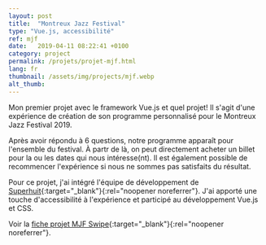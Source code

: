 ```yaml
---
layout: post
title:  "Montreux Jazz Festival"
type: "Vue.js, accessibilité"
ref: mjf
date:   2019-04-11 08:22:41 +0100
category: project
permalink: /projets/projet-mjf.html
lang: fr
thumbnail: /assets/img/projects/mjf.webp
alt_thumb: 
---
```


Mon premier projet avec le framework Vue.js et quel projet!
Il s'agit d'une expérience de création de son programme personnalisé pour le Montreux Jazz Festival 2019.

Après avoir répondu à 6 questions, notre programme apparaît pour l'ensemble du festival. À partr de là, on peut directement acheter un billet pour la ou les dates qui nous intéresse(nt). Il est également possible de recommencer l'expérience si nous ne sommes pas satisfaits du résultat.

Pour ce projet, j'ai intégré l'équipe de développement de [Superhuit](https://superhuit.ch/ "(nouvelle fenêtre)"){:target="_blank"}{:rel="noopener noreferrer"}. J'ai apporté une touche d'accessibilité à l'expérience et participé au développement Vue.js et CSS.

Voir la [fiche projet MJF Swipe](https://superhuit.ch/fr/projets/montreux-jazz-festival-swipe-app/ "MJF Swipe (nouvelle fenêtre)"){:target="_blank"}{:rel="noopener noreferrer"}.

<img src="{{ site.baseurl }}/assets/img/projects/mjf_large.webp" alt="" 
             srcset="{{ site.baseurl }}/assets/img/projects/mjf_medium.webp 670w,
          {{ site.baseurl }}/assets/img/projects/mjf_large.webp 1024w"
          sizes="(min-width:671px) 1024px"/> 
